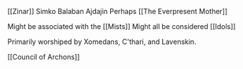 [[Zinar]]
Simko
Balaban
Ajdajin
Perhaps [[The Everpresent Mother]]

Might be associated with the [[Mists]]
Might all be considered [[Idols]]

Primarily worshiped by Xomedans, C'thari, and Lavenskin.

[[Council of Archons]]